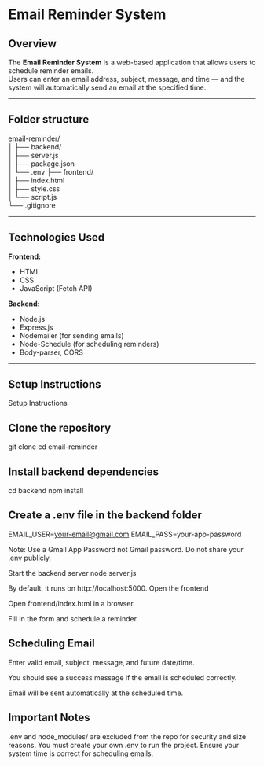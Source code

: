 # Email Reminder System

## Overview
The **Email Reminder System** is a web-based application that allows users to schedule reminder emails.  
Users can enter an email address, subject, message, and time — and the system will automatically send an email at the specified time.

---
## Folder structure

email-reminder/            
│
├── backend/               
│   ├── server.js          
│   ├── package.json       
│   └── .env 
├── frontend/              
│   ├── index.html         
│   ├── style.css          
│   └── script.js          
└── .gitignore             

---

## Technologies Used

**Frontend:**
- HTML  
- CSS  
- JavaScript (Fetch API)

**Backend:**
- Node.js  
- Express.js  
- Nodemailer (for sending emails)  
- Node-Schedule (for scheduling reminders)  
- Body-parser, CORS

---

## Setup Instructions
Setup Instructions

## Clone the repository

git clone <your-repo-URL>
cd email-reminder


## Install backend dependencies

cd backend
npm install


## Create a .env file in the backend folder

EMAIL_USER=your-email@gmail.com
EMAIL_PASS=your-app-password

Note: Use a Gmail App Password not Gmail password. Do not share your .env publicly.

Start the backend server
node server.js


By default, it runs on http://localhost:5000.
Open the frontend

Open frontend/index.html in a browser.

Fill in the form and schedule a reminder.

## Scheduling Email

Enter valid email, subject, message, and future date/time.

You should see a success message if the email is scheduled correctly.

Email will be sent automatically at the scheduled time.

## Important Notes

.env and node_modules/ are excluded from the repo for security and size reasons.
You must create your own .env to run the project.
Ensure your system time is correct for scheduling emails.

